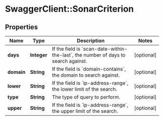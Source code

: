 # SwaggerClient::SonarCriterion

## Properties
Name | Type | Description | Notes
------------ | ------------- | ------------- | -------------
**days** | **Integer** | If the field is &#x60;scan-date-within-the-last&#x60;, the number of days to search against. | [optional] 
**domain** | **String** | If the field is &#x60;domain-contains&#x60;, the domain to search against. | [optional] 
**lower** | **String** | If the field is &#x60;ip-address-range&#x60;, the lower limit of the search. | [optional] 
**type** | **String** | The type of query to perform. | [optional] 
**upper** | **String** | If the field is &#x60;ip-address-range&#x60;, the upper limit of the search. | [optional] 

